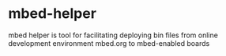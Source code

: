 # mbed-helper
mbed helper is tool for facilitating deploying bin files from online development environment mbed.org to mbed-enabled boards
